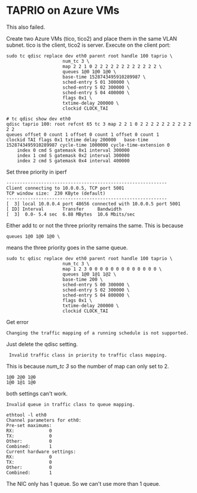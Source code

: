 # TAPRIO on Azure VMs
This also failed.

Create two Azure VMs (tico, tico2) and place them in the same VLAN subnet. 
tico is the client, tico2 is server. Execute on the client port:
```
sudo tc qdisc replace dev eth0 parent root handle 100 taprio \
                     num_tc 3 \
                     map 2 2 1 0 2 2 2 2 2 2 2 2 2 2 2 2 \
                     queues 1@0 1@0 1@0 \
                     base-time 1528743495910289987 \
                     sched-entry S 01 300000 \
                     sched-entry S 02 300000 \
                     sched-entry S 04 400000 \
                     flags 0x1 \
                     txtime-delay 200000 \
                     clockid CLOCK_TAI
```
```
# tc qdisc show dev eth0
qdisc taprio 100: root refcnt 65 tc 3 map 2 2 1 0 2 2 2 2 2 2 2 2 2 2 2 2
queues offset 0 count 1 offset 0 count 1 offset 0 count 1
clockid TAI flags 0x1 txtime delay 200000	base-time 1528743495910289987 cycle-time 1000000 cycle-time-extension 0
	index 0 cmd S gatemask 0x1 interval 300000
	index 1 cmd S gatemask 0x2 interval 300000
	index 2 cmd S gatemask 0x4 interval 400000
```
Set three priority in iperf
```
------------------------------------------------------------
Client connecting to 10.0.0.5, TCP port 5001
TCP window size:  230 KByte (default)
------------------------------------------------------------
[  3] local 10.0.0.4 port 48656 connected with 10.0.0.5 port 5001
[ ID] Interval       Transfer     Bandwidth
[  3]  0.0- 5.4 sec  6.88 MBytes  10.6 Mbits/sec

```
Either add tc or not the three priority remains the same.
This is because 
```
queues 1@0 1@0 1@0 \
```
means the three priority goes in the same queue.
```
sudo tc qdisc replace dev eth0 parent root handle 100 taprio \
                     num_tc 3 \
                     map 1 2 3 0 0 0 0 0 0 0 0 0 0 0 0 0 \
                     queues 1@0 1@1 1@2 \
                     base-time 200 \
                     sched-entry S 00 300000 \
                     sched-entry S 02 300000 \
                     sched-entry S 04 800000 \
                     flags 0x1 \
                     txtime-delay 200000 \
                     clockid CLOCK_TAI

```
Get error
```
Changing the traffic mapping of a running schedule is not supported.
```
Just delete the qdisc setting.
```
 Invalid traffic class in priority to traffic class mapping.
```
This is because *num_tc 3* so the number of map can only set to 2.
```
1@0 2@0 1@0
1@0 1@1 1@0
```
both settings can't work.
```
Invalid queue in traffic class to queue mapping.
```
```
ethtool -l eth0
Channel parameters for eth0:
Pre-set maximums:
RX:             0
TX:             0
Other:          0
Combined:       1
Current hardware settings:
RX:             0
TX:             0
Other:          0
Combined:       1
```
The NIC only has 1 queue.
So we can't use more than 1 queue.